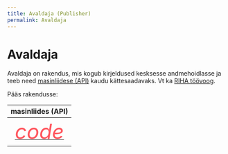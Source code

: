 ```yaml
---
title: Avaldaja (Publisher)
permalink: Avaldaja
---
```


# Avaldaja

Avaldaja on rakendus, mis kogub kirjeldused kesksesse andmehoidlasse ja teeb need [masinliidese (API)](Kirjeldusstandard) kaudu kättesaadavaks. Vt ka [RIHA töövoog](Toovoog).

Pääs rakendusse:

| masinliides (API)   |
| :---: |
| <a href='http://ec2-35-160-53-79.us-west-2.compute.amazonaws.com:8081/systems.json' style='border-bottom: none !important;'><i class="material-icons ikoon" style='color: #FF555D; font-size: 48px;'>code</i></a> |

